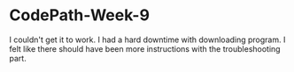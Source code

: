 # CodePath-Week-9
I couldn't get it to work. I had a hard downtime with downloading program. I felt like there should have been more instructions with the troubleshooting part. 

